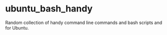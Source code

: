 # ubuntu_bash_handy
Random collection of handy command line commands and bash scripts and for Ubuntu. 
